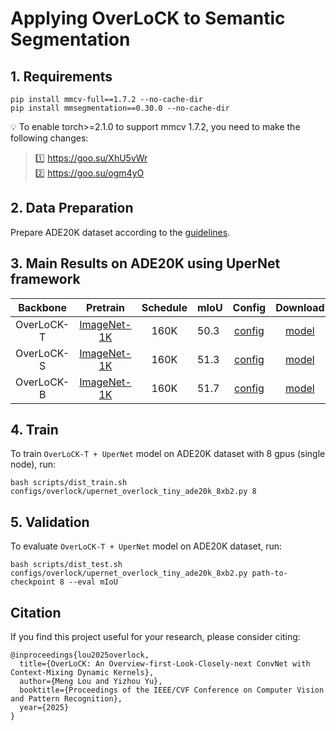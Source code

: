 # Applying OverLoCK to Semantic Segmentation   

## 1. Requirements

```
pip install mmcv-full==1.7.2 --no-cache-dir
pip install mmsegmentation==0.30.0 --no-cache-dir
```
💡 To enable torch>=2.1.0 to support mmcv 1.7.2, you need to make the following changes:  
> 1️⃣ https://goo.su/XhU5vWr     
> 2️⃣ https://goo.su/ogm4yO



## 2. Data Preparation

Prepare ADE20K dataset according to the [guidelines](https://github.com/open-mmlab/mmsegmentation/blob/main/docs/en/user_guides/2_dataset_prepare.md).  

## 3. Main Results on ADE20K using UperNet framework

|    Backbone   |   Pretrain  | Schedule | mIoU |                         Config                          | Download |
|:-------------:|:-----------:|:--------:|--------|:-------------------------------------------------------:|:----------:|
| OverLoCK-T | [ImageNet-1K](https://github.com/LMMMEng/OverLoCK/releases/download/v1/overlock_t_in1k_224.pth)|    160K    |  50.3     |    [config](configs/overlock/upernet_overlock_tiny_ade20k_8xb2.py)    |[model](https://github.com/LMMMEng/OverLoCK/releases/download/v1/upernet_overlock_tiny_ade20k.pth)          |
| OverLoCK-S | [ImageNet-1K](https://github.com/LMMMEng/OverLoCK/releases/download/v1/overlock_s_in1k_224.pth)|    160K    |51.3       |    [config](configs/overlock/upernet_overlock_small_ade20k_8xb2.py)    |[model](https://github.com/LMMMEng/OverLoCK/releases/download/v1/upernet_overlock_small_ade20k.pth)           |
| OverLoCK-B | [ImageNet-1K](https://github.com/LMMMEng/OverLoCK/releases/download/v1/overlock_b_in1k_224.pth) |    160K    |51.7        |    [config](configs/overlock/upernet_overlock_base_ade20k_8xb2.py)    |[model](https://github.com/LMMMEng/OverLoCK/releases/download/v1/upernet_overlock_base_ade20k.pth)           |

## 4. Train
To train ``OverLoCK-T + UperNet`` model on ADE20K dataset with 8 gpus (single node), run:
```
bash scripts/dist_train.sh configs/overlock/upernet_overlock_tiny_ade20k_8xb2.py 8
```

## 5. Validation
To evaluate ``OverLoCK-T + UperNet`` model on ADE20K dataset, run:
```
bash scripts/dist_test.sh configs/overlock/upernet_overlock_tiny_ade20k_8xb2.py path-to-checkpoint 8 --eval mIoU
```

## Citation
If you find this project useful for your research, please consider citing:
```
@inproceedings{lou2025overlock,
  title={OverLoCK: An Overview-first-Look-Closely-next ConvNet with Context-Mixing Dynamic Kernels},
  author={Meng Lou and Yizhou Yu},
  booktitle={Proceedings of the IEEE/CVF Conference on Computer Vision and Pattern Recognition},
  year={2025}
}
```
